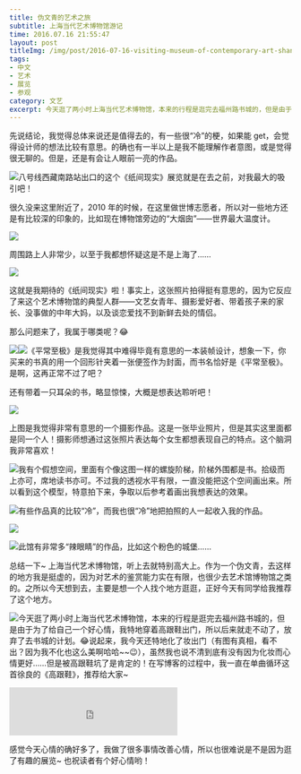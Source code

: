 ```yaml
---
title: 伪文青的艺术之旅
subtitle: 上海当代艺术博物馆游记
time: 2016.07.16 21:55:47
layout: post
titleImg: /img/post/2016-07-16-visiting-museum-of-contemporary-art-shanghai-00.jpg
tags:
- 中文
- 艺术
- 展览
- 参观
category: 文艺
excerpt: 今天逛了两小时上海当代艺术博物馆，本来的行程是逛完去福州路书城的，但是由于为了给自己一个好心情，我是穿着高跟鞋出门的，所以后来就走不动了，放弃了去书城的计划。
---
```


先说结论，我觉得总体来说还是值得去的，有一些很“冷”的梗，如果能 get，会觉得设计师的想法比较有意思。的确也有一半以上是我不能理解作者意图，或是觉得很无聊的。但是，还是有会让人眼前一亮的作品。

<img class="toggle-img" src="{{ site.loadingImg }}" data-src="{{ site.url }}/img/post/2016-07-16-visiting-museum-of-contemporary-art-shanghai-01.jpg" />八号线西藏南路站出口的这个《纸间现实》展览就是在去之前，对我最大的吸引吧！

很久没来这里附近了，2010 年的时候，在这里做世博志愿者，所以对一些地方还是有比较深的印象的，比如现在博物馆旁边的“大烟囱”——世界最大温度计。

<img class="single-img" src="{{ site.loadingImg }}" data-src="{{ site.url }}/img/post/2016-07-16-visiting-museum-of-contemporary-art-shanghai-02.jpg" />

周围路上人非常少，以至于我都想怀疑这是不是上海了……

<img class="single-img" src="{{ site.loadingImg }}" data-src="{{ site.url }}/img/post/2016-07-16-visiting-museum-of-contemporary-art-shanghai-03.jpg" />

这就是我期待的《纸间现实》啦！事实上，这张照片拍得挺有意思的，因为它反应了来这个艺术博物馆的典型人群——文艺女青年、摄影爱好者、带着孩子来的家长、没事做的中年大妈，以及谈恋爱找不到新鲜去处的情侣。

那么问题来了，我属于哪类呢？:joy:

<img class="post-img" src="{{ site.loadingImg }}" data-src="{{ site.url }}/img/post/2016-07-16-visiting-museum-of-contemporary-art-shanghai-05.jpg" /><img class="post-img" src="{{ site.loadingImg }}" data-src="{{ site.url }}/img/post/2016-07-16-visiting-museum-of-contemporary-art-shanghai-06.jpg" />《平常至极》是我觉得其中难得毕竟有意思的一本装帧设计，想象一下，你买来的书真的用一个回形针夹着一张便签作为封面，而书名恰好是《平常至极》。是啊，这再正常不过了吧？

还有带着一只耳朵的书，略显惊悚，大概是想表达聆听吧！

<img class="single-img" src="{{ site.loadingImg }}" data-src="{{ site.url }}/img/post/2016-07-16-visiting-museum-of-contemporary-art-shanghai-07.jpg" />

上图是我觉得非常有意思的一个摄影作品。这是一张毕业照片，但是其实这里面都是同一个人！摄影师想通过这张照片表达每个女生都想表现自己的特点。这个脑洞我非常喜欢！

<img class="post-img" src="{{ site.loadingImg }}" data-src="{{ site.url }}/img/post/2016-07-16-visiting-museum-of-contemporary-art-shanghai-08.jpg" />我有个假想空间，里面有个像这图一样的螺旋阶梯，阶梯外围都是书。拾级而上亦可，席地读书亦可。不过我的透视水平有限，一直没能把这个空间画出来。所以看到这个模型，特意拍下来，争取以后参考着画出我想表达的效果。

<img class="toggle-img" src="{{ site.loadingImg }}" data-src="{{ site.url }}/img/post/2016-07-16-visiting-museum-of-contemporary-art-shanghai-09.jpg" />有些作品真的比较“冷”，而我也很“冷”地把拍照的人一起收入我的作品。

<img class="single-img" src="{{ site.loadingImg }}" data-src="{{ site.url }}/img/post/2016-07-16-visiting-museum-of-contemporary-art-shanghai-10.jpg" />

<img class="post-img" src="{{ site.loadingImg }}" data-src="{{ site.url }}/img/post/2016-07-16-visiting-museum-of-contemporary-art-shanghai-11.jpg" />此馆有非常多“辣眼睛”的作品，比如这个粉色的城堡……

总结一下~ 上海当代艺术博物馆，听上去就特别高大上。作为一个伪文青，去这样的地方我是挺虚的，因为对艺术的鉴赏能力实在有限，也很少去艺术馆博物馆之类的。之所以今天想到去，主要是想一个人找个地方逛逛，正好今天有同学给我推荐了这个地方。

<img class="toggle-img" src="{{ site.loadingImg }}" data-src="{{ site.url }}/img/post/2016-07-16-visiting-museum-of-contemporary-art-shanghai-04.jpg" />今天逛了两小时上海当代艺术博物馆，本来的行程是逛完去福州路书城的，但是由于为了给自己一个好心情，我特地穿着高跟鞋出门，所以后来就走不动了，放弃了去书城的计划。:joy:说起来，我今天还特地化了妆出门（有图有真相，看不出？因为我不化也这么美啊哈哈~~:wink:），虽然我也说不清到底有没有因为化妆而心情更好……但是被高跟鞋坑了是肯定的！在写博客的过程中，我一直在单曲循环这首徐良的《高跟鞋》，推荐给大家~

<iframe frameborder="no" border="0" marginwidth="0" marginheight="0" width="300px" height="86" src="http://music.163.com/outchain/player?type=2&id=421148491&auto=0&height=66"></iframe>

感觉今天心情的确好多了，我做了很多事情改善心情，所以也很难说是不是因为逛了有趣的展览~ 也祝读者有个好心情哟！
